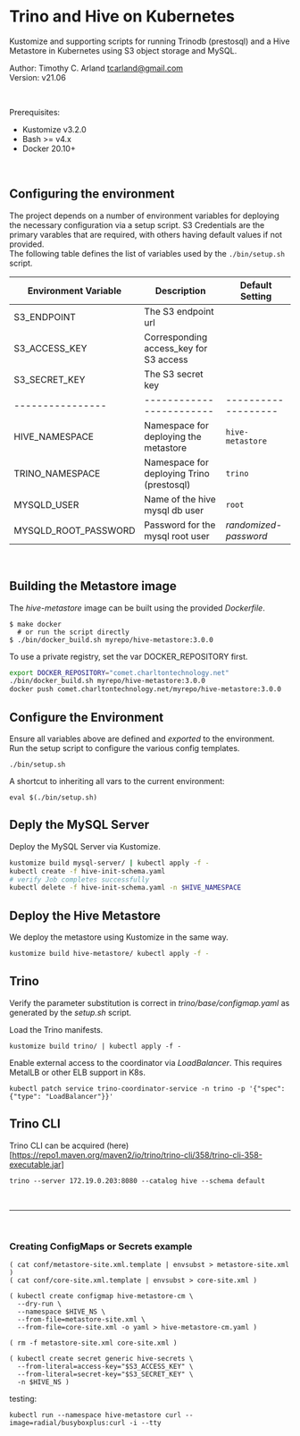 Trino and Hive on Kubernetes
============================

Kustomize and supporting scripts for running Trinodb (prestosql) and 
a Hive Metastore in Kubernetes using S3 object storage and MySQL. 


Author:  Timothy C. Arland <tcarland@gmail.com>  <br>
Version: v21.06

<br>

Prerequisites:
- Kustomize v3.2.0
- Bash >= v4.x
- Docker 20.10+

<br>

## Configuring the environment

The project depends on a number of environment variables for deploying the 
necessary configuration via a setup script. S3 Credentials are the primary 
varables that are required, with others having default values if not provided.  
The following table defines the list of variables used by the `./bin/setup.sh` 
script.

| Environment Variable |    Description   |  Default Setting |
| -------------------- | -------------------------------| ---------------|
| S3_ENDPOINT          |  The S3 endpoint url |       |
| S3_ACCESS_KEY        |  Corresponding access_key for S3 access |     |
| S3_SECRET_KEY        |  The S3 secret key |       |
|  ----------------    |  ------------------------  |  -------------------  |
| HIVE_NAMESPACE       |  Namespace for deploying the metastore | `hive-metastore`  |
| TRINO_NAMESPACE      |  Namespace for deploying Trino (prestosql) | `trino`  |
| MYSQLD_USER          |  Name of the hive mysql db user  | `root` |
| MYSQLD_ROOT_PASSWORD |  Password for the mysql root user |  *randomized-password* |

<br>

## Building the Metastore image

The *hive-metastore* image can be built using the provided *Dockerfile*. 
```
$ make docker 
  # or run the script directly
$ ./bin/docker_build.sh myrepo/hive-metastore:3.0.0
```

To use a private registry, set the var DOCKER_REPOSITORY first.
```sh
export DOCKER_REPOSITORY="comet.charltontechnology.net"
./bin/docker_build.sh myrepo/hive-metastore:3.0.0
docker push comet.charltontechnology.net/myrepo/hive-metastore:3.0.0
```

## Configure the Environment

Ensure all variables above are defined and *exported* to the environment.
Run the setup script to configure the various config templates.
```
./bin/setup.sh
```

A shortcut to inheriting all vars to the current environment:
```
eval $(./bin/setup.sh)
```

## Deply the MySQL Server

Deploy the MySQL Server via Kustomize.
```sh
kustomize build mysql-server/ | kubectl apply -f -
kubectl create -f hive-init-schema.yaml
# verify Job completes successfully
kubectl delete -f hive-init-schema.yaml -n $HIVE_NAMESPACE
```

## Deploy the Hive Metastore
We deploy the metastore using Kustomize in the same way.
```sh
kustomize build hive-metastore/ kubectl apply -f -
```


## Trino

Verify the parameter substitution is correct in *trino/base/configmap.yaml* as 
generated by the *setup.sh* script.

Load the Trino manifests.
```
kustomize build trino/ | kubectl apply -f -
```

Enable external access to the coordinator via *LoadBalancer*. This requires MetalLB or 
other ELB support in K8s.
```
kubectl patch service trino-coordinator-service -n trino -p '{"spec": {"type": "LoadBalancer"}}'
```

## Trino CLI

Trino CLI can be acquired (here)[https://repo1.maven.org/maven2/io/trino/trino-cli/358/trino-cli-358-executable.jar]
```
trino --server 172.19.0.203:8080 --catalog hive --schema default
```

<br>

---

<br>

### Creating ConfigMaps or Secrets example
```
( cat conf/metastore-site.xml.template | envsubst > metastore-site.xml )
( cat conf/core-site.xml.template | envsubst > core-site.xml )

( kubectl create configmap hive-metastore-cm \
  --dry-run \
  --namespace $HIVE_NS \
  --from-file=metastore-site.xml \
  --from-file=core-site.xml -o yaml > hive-metastore-cm.yaml )

( rm -f metastore-site.xml core-site.xml )

( kubectl create secret generic hive-secrets \
  --from-literal=access-key="$S3_ACCESS_KEY" \
  --from-literal=secret-key="$S3_SECRET_KEY" \
  -n $HIVE_NS )
```

testing:
```
kubectl run --namespace hive-metastore curl --image=radial/busyboxplus:curl -i --tty 
```